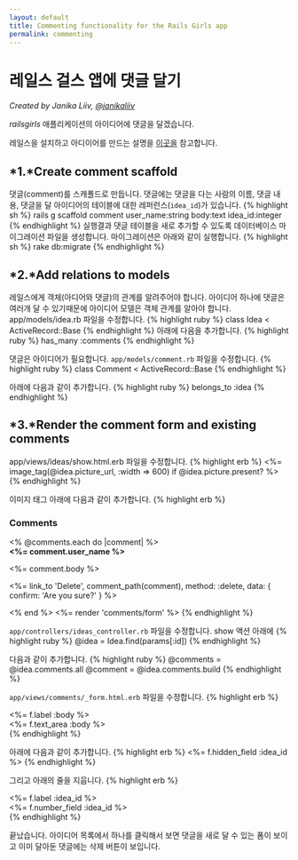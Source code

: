 ```yaml
---
layout: default
title: Commenting functionality for the Rails Girls app
permalink: commenting
---
```

# 레일스 걸스 앱에 댓글 달기
*Created by Janika Liiv, [@janikaliiv](https://twitter.com/janikaliiv)*

*railsgirls* 애플리케이션의 아이디어에 댓글을 달겠습니다.

레일스을 설치하고 아디이어를 만드는 설명을 [이곳을](/app) 참고합니다.

## *1.*Create comment scaffold

댓글(comment)를 스캐폴드로 만듭니다. 댓글에는 댓글을 다는 사람의 이름, 댓글 내용, 댓글을 달 아이디어의 테이블에 대한 레퍼런스(`idea_id`)가 있습니다.
{% highlight sh %}
rails g scaffold comment user_name:string body:text idea_id:integer
{% endhighlight %}
실행결과 댓글 테이블을 새로 추가할 수 있도록 데이터베이스 마이그레이션 파일을 생성합니다. 마이그레이션은 아래와 같이 실행합니다.
{% highlight sh %}
rake db:migrate
{% endhighlight %}

## *2.*Add relations to models

레일스에게 객체(아디어와 댓글)의 관계를 알려주어야 합니다.
아이디어 하나에 댓글은 여러개 달 수 있기때문에 아이디어 모델은 객체 관계를 알아야 합니다.
app/models/idea.rb 파일을 수정합니다. 
{% highlight ruby %}
class Idea < ActiveRecord::Base
{% endhighlight %}
아래에 다음을 추가합니다.
{% highlight ruby %}
has_many :comments
{% endhighlight %}

댓글은 아이디어가 필요합니다. `app/models/comment.rb` 파일을 수정합니다.
{% highlight ruby %}
class Comment < ActiveRecord::Base
{% endhighlight %}

아래에 다음과 같이 추가합니다.
{% highlight ruby %}
belongs_to :idea
{% endhighlight %}

## *3.*Render the comment form and existing comments

app/views/ideas/show.html.erb 파일을 수정합니다. 
{% highlight erb %}
<%= image_tag(@idea.picture_url, :width => 600) if @idea.picture.present? %>
{% endhighlight %}

이미지 태그 아래에 다음과 같이 추가합니다.
{% highlight erb %}
<h3>Comments</h3>
<% @comments.each do |comment| %>
  <div>
    <strong><%= comment.user_name %></strong>
    <br />
    <p><%= comment.body %></p>
    <p><%= link_to 'Delete', comment_path(comment), method: :delete, data: { confirm: 'Are you sure?' } %></p>
  </div>
<% end %>
<%= render 'comments/form' %>
{% endhighlight %}

`app/controllers/ideas_controller.rb` 파일을 수정합니다. show 액션 아래에 
{% highlight ruby %}
@idea = Idea.find(params[:id])
{% endhighlight %}

다음과 같이 추가합니다. 
{% highlight ruby %}
@comments = @idea.comments.all
@comment = @idea.comments.build
{% endhighlight %}

`app/views/comments/_form.html.erb` 파일을 수정합니다.
{% highlight erb %}
  <div class="field">
    <%= f.label :body %><br />
    <%= f.text_area :body %>
  </div>
{% endhighlight %}

아래에 다음과 같이 추가합니다.
{% highlight erb %}
<%= f.hidden_field :idea_id %>
{% endhighlight %}

그리고 아래의 줄을 지웁니다.
{% highlight erb %}
<div class="field">
  <%= f.label :idea_id %><br>
  <%= f.number_field :idea_id %>
</div>
{% endhighlight %}

끝났습니다. 아이디어 목록에서 하나를 클릭해서 보면 댓글을 새로 달 수 있는 폼이 보이고 이미 달아둔 댓글에는 삭제 버튼이 보입니다.

